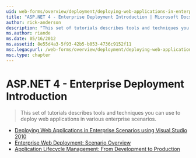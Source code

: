 ```yaml
---
uid: web-forms/overview/deployment/deploying-web-applications-in-enterprise-scenarios/index
title: "ASP.NET 4 - Enterprise Deployment Introduction | Microsoft Docs"
author: rick-anderson
description: "This set of tutorials describes tools and techniques you can use to deploy web applications in various enterprise scenarios."
ms.author: riande
ms.date: 05/16/2012
ms.assetid: 8e55d4a3-5f93-42b5-b053-4736c9152f11
msc.legacyurl: /web-forms/overview/deployment/deploying-web-applications-in-enterprise-scenarios
msc.type: chapter
---
```

# ASP.NET 4 - Enterprise Deployment Introduction

> This set of tutorials describes tools and techniques you can use to deploy web applications in various enterprise scenarios.


- [Deploying Web Applications in Enterprise Scenarios using Visual Studio 2010](deploying-web-applications-in-enterprise-scenarios.md)
- [Enterprise Web Deployment: Scenario Overview](enterprise-web-deployment-scenario-overview.md)
- [Application Lifecycle Management: From Development to Production](application-lifecycle-management-from-development-to-production.md)
